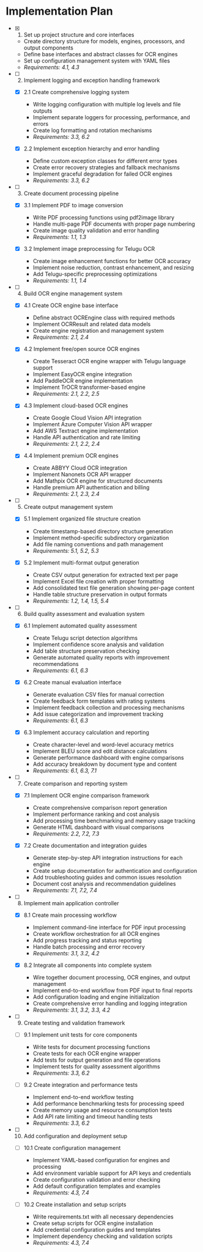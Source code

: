 # Implementation Plan

- [x] 1. Set up project structure and core interfaces
  - Create directory structure for models, engines, processors, and output components
  - Define base interfaces and abstract classes for OCR engines
  - Set up configuration management system with YAML files
  - _Requirements: 4.1, 4.3_

- [ ] 2. Implement logging and exception handling framework
  - [x] 2.1 Create comprehensive logging system
    - Write logging configuration with multiple log levels and file outputs
    - Implement separate loggers for processing, performance, and errors
    - Create log formatting and rotation mechanisms
    - _Requirements: 3.3, 6.2_

  - [x] 2.2 Implement exception hierarchy and error handling
    - Define custom exception classes for different error types
    - Create error recovery strategies and fallback mechanisms
    - Implement graceful degradation for failed OCR engines
    - _Requirements: 3.3, 6.2_

- [ ] 3. Create document processing pipeline
  - [x] 3.1 Implement PDF to image conversion
    - Write PDF processing functions using pdf2image library
    - Handle multi-page PDF documents with proper page numbering
    - Create image quality validation and error handling
    - _Requirements: 1.1, 1.3_

  - [x] 3.2 Implement image preprocessing for Telugu OCR
    - Create image enhancement functions for better OCR accuracy
    - Implement noise reduction, contrast enhancement, and resizing
    - Add Telugu-specific preprocessing optimizations
    - _Requirements: 1.1, 1.4_

- [ ] 4. Build OCR engine management system
  - [x] 4.1 Create OCR engine base interface
    - Define abstract OCREngine class with required methods
    - Implement OCRResult and related data models
    - Create engine registration and management system
    - _Requirements: 2.1, 2.4_

  - [x] 4.2 Implement free/open source OCR engines
    - Create Tesseract OCR engine wrapper with Telugu language support
    - Implement EasyOCR engine integration
    - Add PaddleOCR engine implementation
    - Implement TrOCR transformer-based engine
    - _Requirements: 2.1, 2.2, 2.5_

  - [x] 4.3 Implement cloud-based OCR engines
    - Create Google Cloud Vision API integration
    - Implement Azure Computer Vision API wrapper
    - Add AWS Textract engine implementation
    - Handle API authentication and rate limiting
    - _Requirements: 2.1, 2.2, 2.4_

  - [x] 4.4 Implement premium OCR engines
    - Create ABBYY Cloud OCR integration
    - Implement Nanonets OCR API wrapper
    - Add Mathpix OCR engine for structured documents
    - Handle premium API authentication and billing
    - _Requirements: 2.1, 2.3, 2.4_

- [ ] 5. Create output management system
  - [x] 5.1 Implement organized file structure creation
    - Create timestamp-based directory structure generation
    - Implement method-specific subdirectory organization
    - Add file naming conventions and path management
    - _Requirements: 5.1, 5.2, 5.3_

  - [x] 5.2 Implement multi-format output generation
    - Create CSV output generation for extracted text per page
    - Implement Excel file creation with proper formatting
    - Add consolidated text file generation showing per-page content
    - Handle table structure preservation in output formats
    - _Requirements: 1.2, 1.4, 1.5, 5.4_

- [ ] 6. Build quality assessment and evaluation system
  - [x] 6.1 Implement automated quality assessment
    - Create Telugu script detection algorithms
    - Implement confidence score analysis and validation
    - Add table structure preservation checking
    - Generate automated quality reports with improvement recommendations
    - _Requirements: 6.1, 6.3_

  - [x] 6.2 Create manual evaluation interface
    - Generate evaluation CSV files for manual correction
    - Create feedback form templates with rating systems
    - Implement feedback collection and processing mechanisms
    - Add issue categorization and improvement tracking
    - _Requirements: 6.1, 6.3_

  - [x] 6.3 Implement accuracy calculation and reporting
    - Create character-level and word-level accuracy metrics
    - Implement BLEU score and edit distance calculations
    - Generate performance dashboard with engine comparisons
    - Add accuracy breakdown by document type and content
    - _Requirements: 6.1, 6.3, 7.1_

- [ ] 7. Create comparison and reporting system
  - [x] 7.1 Implement OCR engine comparison framework
    - Create comprehensive comparison report generation
    - Implement performance ranking and cost analysis
    - Add processing time benchmarking and memory usage tracking
    - Generate HTML dashboard with visual comparisons
    - _Requirements: 2.2, 7.2, 7.3_

  - [x] 7.2 Create documentation and integration guides
    - Generate step-by-step API integration instructions for each engine
    - Create setup documentation for authentication and configuration
    - Add troubleshooting guides and common issues resolution
    - Document cost analysis and recommendation guidelines
    - _Requirements: 7.1, 7.2, 7.4_

- [ ] 8. Implement main application controller
  - [x] 8.1 Create main processing workflow
    - Implement command-line interface for PDF input processing
    - Create workflow orchestration for all OCR engines
    - Add progress tracking and status reporting
    - Handle batch processing and error recovery
    - _Requirements: 3.1, 3.2, 4.2_

  - [x] 8.2 Integrate all components into complete system
    - Wire together document processing, OCR engines, and output management
    - Implement end-to-end workflow from PDF input to final reports
    - Add configuration loading and engine initialization
    - Create comprehensive error handling and logging integration
    - _Requirements: 3.1, 3.2, 3.3, 4.2_

- [ ] 9. Create testing and validation framework
  - [ ] 9.1 Implement unit tests for core components
    - Write tests for document processing functions
    - Create tests for each OCR engine wrapper
    - Add tests for output generation and file operations
    - Implement tests for quality assessment algorithms
    - _Requirements: 3.3, 6.2_

  - [ ] 9.2 Create integration and performance tests
    - Implement end-to-end workflow testing
    - Add performance benchmarking tests for processing speed
    - Create memory usage and resource consumption tests
    - Add API rate limiting and timeout handling tests
    - _Requirements: 3.3, 6.2_

- [ ] 10. Add configuration and deployment setup
  - [ ] 10.1 Create configuration management
    - Implement YAML-based configuration for engines and processing
    - Add environment variable support for API keys and credentials
    - Create configuration validation and error checking
    - Add default configuration templates and examples
    - _Requirements: 4.3, 7.4_

  - [ ] 10.2 Create installation and setup scripts
    - Write requirements.txt with all necessary dependencies
    - Create setup scripts for OCR engine installation
    - Add credential configuration guides and templates
    - Implement dependency checking and validation scripts
    - _Requirements: 4.3, 7.4_